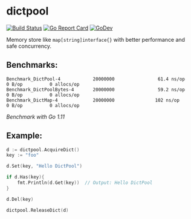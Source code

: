 dictpool
========


[![Build Status](https://travis-ci.org/savsgio/dictpool.svg?branch=master)](https://travis-ci.org/savsgio/dictpool)
[![Go Report Card](https://goreportcard.com/badge/github.com/savsgio/dictpool)](https://goreportcard.com/report/github.com/savsgio/dictpool)
[![GoDev](https://img.shields.io/badge/go.dev-reference-007d9c?logo=go&logoColor=white)](https://pkg.go.dev/github.com/savsgio/dictpool)

Memory store like `map[string]interface{}` with better performance and safe concurrency.

## Benchmarks:
```
Benchmark_DictPool-4            20000000                61.4 ns/op             0 B/op          0 allocs/op
Benchmark_DictPoolBytes-4       20000000                59.2 ns/op             0 B/op          0 allocs/op
Benchmark_DictMap-4             20000000               102 ns/op               0 B/op          0 allocs/op
```

*Benchmark with Go 1.11*

## Example:
```go
d := dictpool.AcquireDict()
key := "foo"

d.Set(key, "Hello DictPool")

if d.Has(key){
    fmt.Println(d.Get(key))  // Output: Hello DictPool
}

d.Del(key)

dictpool.ReleaseDict(d)
```
